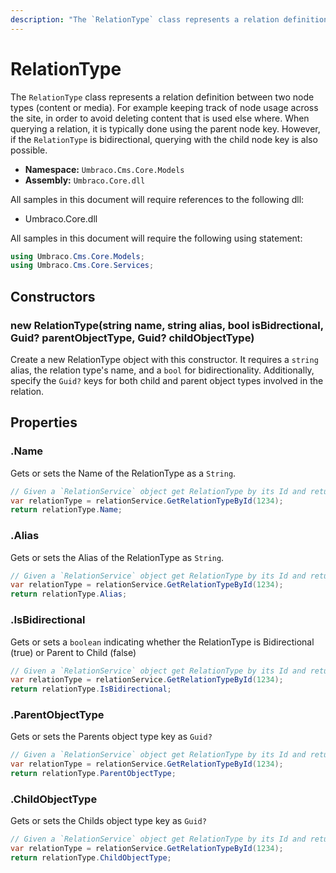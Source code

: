 ```yaml
---
description: "The `RelationType` class represents a relation definition between two node types (content or media)."
---
```

# RelationType

The `RelationType` class represents a relation definition between two node types (content or media). For example keeping track of node usage across the site, in order to avoid deleting content that is used else where. When querying a relation, it is typically done using the parent node key. However, if the `RelationType` is bidirectional, querying with the child node key is also possible.

* **Namespace:** `Umbraco.Cms.Core.Models`
* **Assembly:** `Umbraco.Core.dll`

All samples in this document will require references to the following dll:

* Umbraco.Core.dll

All samples in this document will require the following using statement:

```csharp
using Umbraco.Cms.Core.Models;
using Umbraco.Cms.Core.Services;
```

## Constructors

### new RelationType(string name, string alias, bool isBidrectional, Guid? parentObjectType, Guid? childObjectType)


Create a new RelationType object with this constructor. It requires a `string` alias, the relation type's name, and a `bool` for bidirectionality. Additionally, specify the `Guid?` keys for both child and parent object types involved in the relation.

## Properties

### .Name

Gets or sets the Name of the RelationType as a `String`.

```csharp
// Given a `RelationService` object get RelationType by its Id and return Name
var relationType = relationService.GetRelationTypeById(1234);
return relationType.Name;
```

### .Alias

Gets or sets the Alias of the RelationType as `String`.

```csharp
// Given a `RelationService` object get RelationType by its Id and return Alias
var relationType = relationService.GetRelationTypeById(1234);
return relationType.Alias;
```

### .IsBidirectional

Gets or sets a `boolean` indicating whether the RelationType is Bidirectional (true) or Parent to Child (false)

```csharp
// Given a `RelationService` object get RelationType by its Id and return IsBidirectional
var relationType = relationService.GetRelationTypeById(1234);
return relationType.IsBidirectional;
```

### .ParentObjectType

Gets or sets the Parents object type key as `Guid?`

```csharp
// Given a `RelationService` object get RelationType by its Id and return ParentObjectType
var relationType = relationService.GetRelationTypeById(1234);
return relationType.ParentObjectType;
```

### .ChildObjectType

Gets or sets the Childs object type key as `Guid?`

```csharp
// Given a `RelationService` object get RelationType by its Id and return ChildObjectType
var relationType = relationService.GetRelationTypeById(1234);
return relationType.ChildObjectType;
```
